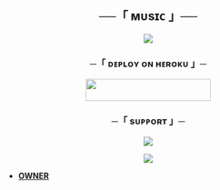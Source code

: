 <h2 align="center">
    ──「 ᴍᴜsɪᴄ 」──
</h2>

<p align="center">
  <sti src="CAACAgUAAx0EeHjNzQACC-1l__YTLJhWFDQwP9wIjTSHERXGXgACjwQAAjRU0VW4kdsdISdvmh4E")
 
 </p>

<p align="center">
  <img src="https://te.legra.ph/file/169fcc1d286270b50f4fd.jpg">
</p>

<h3 align="center">
    ─「 ᴅᴇᴩʟᴏʏ ᴏɴ ʜᴇʀᴏᴋᴜ 」─
</h3>

<p align="center"><a href="https://dashboard.heroku.com/new?template=https://github.com/itsdevxd/AnonXMusic"> <img src="https://img.shields.io/badge/Deploy%20On%20Heroku-black?style=for-the-badge&logo=heroku" width="220" height="38.45"/></a></p>


<h3 align="center">
    ─「 sᴜᴩᴩᴏʀᴛ 」─
</h3>

<p align="center">
<a href="https://telegram.me/TheFri"endsHome"><img src="https://img.shields.io/badge/-Support%20Group-blue.svg?style=for-the-badge&logo=Telegram"></a>
</p>

<p align="center">
<a href="https://telegram.me/Tfcnetwork"><img src="https://img.shields.io/badge/-Support%20Channel-blue.svg?style=for-the-badge&logo=Telegram"></a>
</p>

- <b> [OWNER](https://t.me/afk_babu) </b>
